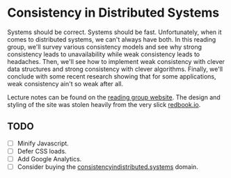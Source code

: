 # Consistency in Distributed Systems
Systems should be correct. Systems should be fast. Unfortunately, when it comes
to distributed systems, we can't always have both. In this reading group, we'll
survey various consistency models and see why strong consistency leads to
unavailability while weak consistency leads to headaches. Then, we'll see how
to implement weak consistency with clever data structures and strong
consistency with clever algorithms. Finally, we'll conclude with some recent
research showing that for some applications, weak consistency ain't so weak
after all.

Lecture notes can be found on the [reading group website][site]. The design and
styling of the site was stolen heavily from the very slick
[redbook.io](http://redbook.io).

## TODO
- [ ] Minify Javascript.
- [ ] Defer CSS loads.
- [ ] Add Google Analytics.
- [ ] Consider buying the [consistencyindistributed.systems][domain] domain.

[domain]: https://domains.google.com/registrar?s=consistency#ss=consistencyindistrubuted.systems
[site]: https://mwhittaker.github.io/consistency_in_distributed_systems
